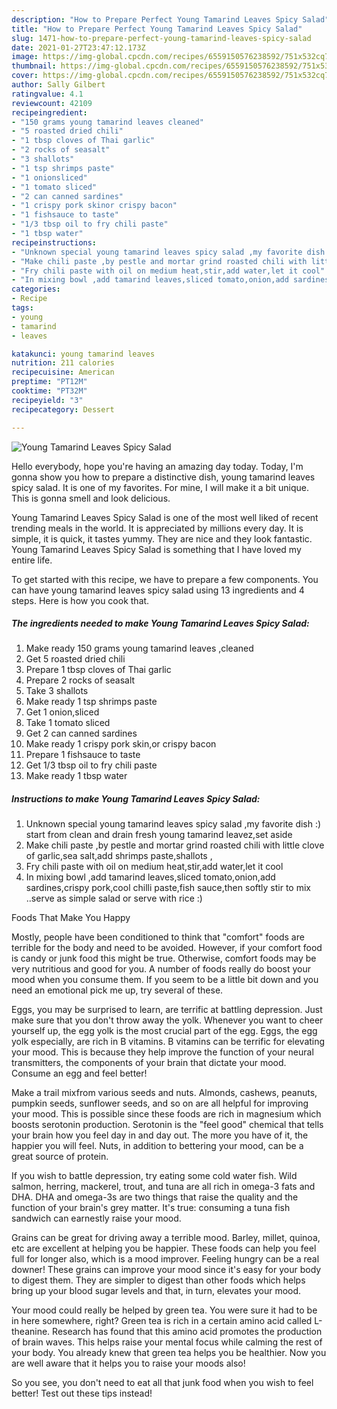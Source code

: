 ```yaml
---
description: "How to Prepare Perfect Young Tamarind Leaves Spicy Salad"
title: "How to Prepare Perfect Young Tamarind Leaves Spicy Salad"
slug: 1471-how-to-prepare-perfect-young-tamarind-leaves-spicy-salad
date: 2021-01-27T23:47:12.173Z
image: https://img-global.cpcdn.com/recipes/6559150576238592/751x532cq70/young-tamarind-leaves-spicy-salad-recipe-main-photo.jpg
thumbnail: https://img-global.cpcdn.com/recipes/6559150576238592/751x532cq70/young-tamarind-leaves-spicy-salad-recipe-main-photo.jpg
cover: https://img-global.cpcdn.com/recipes/6559150576238592/751x532cq70/young-tamarind-leaves-spicy-salad-recipe-main-photo.jpg
author: Sally Gilbert
ratingvalue: 4.1
reviewcount: 42109
recipeingredient:
- "150 grams young tamarind leaves cleaned"
- "5 roasted dried chili"
- "1 tbsp cloves of Thai garlic"
- "2 rocks of seasalt"
- "3 shallots"
- "1 tsp shrimps paste"
- "1 onionsliced"
- "1 tomato sliced"
- "2 can canned sardines"
- "1 crispy pork skinor crispy bacon"
- "1 fishsauce to taste"
- "1/3 tbsp oil to fry chili paste"
- "1 tbsp water"
recipeinstructions:
- "Unknown special young tamarind leaves spicy salad ,my favorite dish :) start from clean and drain fresh young tamarind leavez,set aside"
- "Make chili paste ,by pestle and mortar grind roasted chili with little clove of garlic,sea salt,add shrimps paste,shallots ,"
- "Fry chili paste with oil on medium heat,stir,add water,let it cool"
- "In mixing bowl ,add tamarind leaves,sliced tomato,onion,add sardines,crispy pork,cool chilli paste,fish sauce,then softly stir to mix ..serve as simple salad or serve with rice :)"
categories:
- Recipe
tags:
- young
- tamarind
- leaves

katakunci: young tamarind leaves 
nutrition: 211 calories
recipecuisine: American
preptime: "PT12M"
cooktime: "PT32M"
recipeyield: "3"
recipecategory: Dessert

---
```



![Young Tamarind Leaves Spicy Salad](https://img-global.cpcdn.com/recipes/6559150576238592/751x532cq70/young-tamarind-leaves-spicy-salad-recipe-main-photo.jpg)

Hello everybody, hope you're having an amazing day today. Today, I'm gonna show you how to prepare a distinctive dish, young tamarind leaves spicy salad. It is one of my favorites. For mine, I will make it a bit unique. This is gonna smell and look delicious.



Young Tamarind Leaves Spicy Salad is one of the most well liked of recent trending meals in the world. It is appreciated by millions every day. It is simple, it is quick, it tastes yummy. They are nice and they look fantastic. Young Tamarind Leaves Spicy Salad is something that I have loved my entire life.


To get started with this recipe, we have to prepare a few components. You can have young tamarind leaves spicy salad using 13 ingredients and 4 steps. Here is how you cook that.

<!--inarticleads1-->

##### The ingredients needed to make Young Tamarind Leaves Spicy Salad:

1. Make ready 150 grams young tamarind leaves ,cleaned
1. Get 5 roasted dried chili
1. Prepare 1 tbsp cloves of Thai garlic
1. Prepare 2 rocks of seasalt
1. Take 3 shallots
1. Make ready 1 tsp shrimps paste
1. Get 1 onion,sliced
1. Take 1 tomato sliced
1. Get 2 can canned sardines
1. Make ready 1 crispy pork skin,or crispy bacon
1. Prepare 1 fishsauce to taste
1. Get 1/3 tbsp oil to fry chili paste
1. Make ready 1 tbsp water




<!--inarticleads2-->

##### Instructions to make Young Tamarind Leaves Spicy Salad:

1. Unknown special young tamarind leaves spicy salad ,my favorite dish :) start from clean and drain fresh young tamarind leavez,set aside
1. Make chili paste ,by pestle and mortar grind roasted chili with little clove of garlic,sea salt,add shrimps paste,shallots ,
1. Fry chili paste with oil on medium heat,stir,add water,let it cool
1. In mixing bowl ,add tamarind leaves,sliced tomato,onion,add sardines,crispy pork,cool chilli paste,fish sauce,then softly stir to mix ..serve as simple salad or serve with rice :)




Foods That Make You Happy


Mostly, people have been conditioned to think that "comfort" foods are terrible for the body and need to be avoided. However, if your comfort food is candy or junk food this might be true. Otherwise, comfort foods may be very nutritious and good for you. A number of foods really do boost your mood when you consume them. If you seem to be a little bit down and you need an emotional pick me up, try several of these.

Eggs, you may be surprised to learn, are terrific at battling depression. Just make sure that you don't throw away the yolk. Whenever you want to cheer yourself up, the egg yolk is the most crucial part of the egg. Eggs, the egg yolk especially, are rich in B vitamins. B vitamins can be terrific for elevating your mood. This is because they help improve the function of your neural transmitters, the components of your brain that dictate your mood. Consume an egg and feel better!

Make a trail mixfrom various seeds and nuts. Almonds, cashews, peanuts, pumpkin seeds, sunflower seeds, and so on are all helpful for improving your mood. This is possible since these foods are rich in magnesium which boosts serotonin production. Serotonin is the "feel good" chemical that tells your brain how you feel day in and day out. The more you have of it, the happier you will feel. Nuts, in addition to bettering your mood, can be a great source of protein.

If you wish to battle depression, try eating some cold water fish. Wild salmon, herring, mackerel, trout, and tuna are all rich in omega-3 fats and DHA. DHA and omega-3s are two things that raise the quality and the function of your brain's grey matter. It's true: consuming a tuna fish sandwich can earnestly raise your mood. 

Grains can be great for driving away a terrible mood. Barley, millet, quinoa, etc are excellent at helping you be happier. These foods can help you feel full for longer also, which is a mood improver. Feeling hungry can be a real downer! These grains can improve your mood since it's easy for your body to digest them. They are simpler to digest than other foods which helps bring up your blood sugar levels and that, in turn, elevates your mood.

Your mood could really be helped by green tea. You were sure it had to be in here somewhere, right? Green tea is rich in a certain amino acid called L-theanine. Research has found that this amino acid promotes the production of brain waves. This helps raise your mental focus while calming the rest of your body. You already knew that green tea helps you be healthier. Now you are well aware that it helps you to raise your moods also!

So you see, you don't need to eat all that junk food when you wish to feel better! Test out  these tips  instead!

